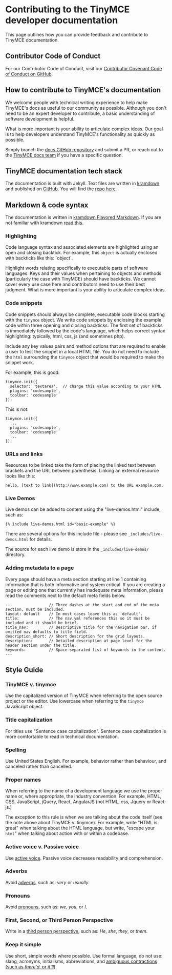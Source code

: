 # Contributing to the TinyMCE developer documentation

This page outlines how you can provide feedback and contribute to TinyMCE documentation.

## Contributor Code of Conduct

For our Contributor Code of Conduct, visit our [Contributor Covenant Code of Conduct on GitHub](https://github.com/tinymce/tinymce-docs/blob/develop/CODE_OF_CONDUCT.md#contributor-covenant-code-of-conduct).

## How to contribute to TinyMCE's documentation

We welcome people with technical writing experience to help make TinyMCE's docs as useful to our community as possible. Although you don't need to be an expert developer to contribute, a basic understanding of software development is helpful.

What is more important is your ability to articulate complex ideas. Our goal is to help developers understand TinyMCE's functionality as quickly as possible.

Simply branch the [docs GitHub repository](https://github.com/tinymce/tinymce-docs) and submit a PR, or reach out to the [TinyMCE docs team](https://github.com/tinymce/tinymce-docs/issues/new?assignees=&labels=question&template=question.md) if you have a specific question.

## TinyMCE documentation tech stack

The documentation is built with Jekyll. Text files are written in [kramdown](https://kramdown.gettalong.org/) and published on [GitHub](https://github.com/tinymce/tinymce-docs). You will find the [repo here](https://github.com/tinymce/tinymce-docs).

## Markdown & code syntax

The documentation is written in [kramdown Flavored Markdown](https://kramdown.gettalong.org/). If you are not familiar with kramdown [read this](https://kramdown.gettalong.org/quickref.html).

### Highlighting

Code language syntax and associated elements are highlighted using an open and closing backtick. For example, this `object` is actually enclosed with backticks like this: \`object\`.

Highlight words relating specifically to executable parts of software languages. Keys and their values when pertaining to objects and methods (particularly the case with TinyMCE) should have backticks. We cannot cover every use case here and contributors need to use their best judgment. What is more important is your ability to articulate complex ideas.

### Code snippets

Code snippets should always be complete, executable code blocks starting with the `tinymce` object. We write code snippets by enclosing the example code within three opening and closing backticks. The first set of backticks is immediately followed by the code's language, which helps correct syntax highlighting: typically, html, css, js (and sometimes php).

Include any key values pairs and method options that are required to enable a user to test the snippet in a local HTML file. You do not need to include the `html` surrounding the `tinymce` object that would be required to make the snippet work.

For example, this is good:

```
tinymce.init({
  selector: 'textarea',  // change this value according to your HTML
  plugins: 'codesample',
  toolbar: 'codesample'
});
```

This is not:

```
tinymce.init({
  ...
  plugins: 'codesample',
  toolbar: 'codesample'
  ...
});
```

### URLs and links

Resources to be linked take the form of placing the linked text between brackets and the URL between parenthesis. Linking an external resource looks like this:

```
hello, [text to link](http://www.example.com) to the URL example.com.
```

### Live Demos

Live demos can be added to content using the "live-demos.html" include, such as:

```
{% include live-demos.html id="basic-example" %}
```

There are several options for this include file - please see `_includes/live-demos.html` for details.

The source for each live demo is store in the `_includes/live-demos/` directory.

### Adding metadata to a page

Every page should have a meta section starting at line 1 containing information that is both informative and system critical. If you are creating a page or editing one that currently has inadequate meta information, please read the comments next to the default meta fields below.

```
---                // Three dashes at the start and end of the meta section, must be included.
layout: default    // In most cases leave this as 'default'.
title:             // The nav.yml references this so it must be included and it should be brief.
title_nav:         // Descriptive title for the navigation bar, if omitted nav defaults to title field.
description_short: // Short description for the grid layouts.
description:       // Detailed description at page level for the header section under the title.
keywords:          // Space-separated list of keywords in the content.
---
```

## Style Guide

### TinyMCE v. tinymce

Use the capitalized version of TinyMCE when referring to the open source project or the editor. Use lowercase when referring to the `tinymce` JavaScript object.

### Title capitalization

For titles use "Sentence case capitalization". Sentence case capitalization is more comfortable to read in technical documentation.

### Spelling

Use United States English. For example, behavior rather than behaviour, and canceled rather than cancelled.

### Proper names

When referring to the name of a development language we use the proper name or, where appropriate, the industry convention. For example, HTML, CSS, JavaScript, jQuery, React, AngularJS (not HTML, css, Jquery or React-js.)

The exception to this rule is when we are talking about the code itself (see the note above about TinyMCE v. tinymce). For example, write "HTML is great" when talking about the HTML language, but write, "escape your `html`" when talking about action with or within a codebase.

### Active voice v. Passive voice

Use [active voice](https://www.grammarly.com/blog/active-vs-passive-voice/). Passive voice decreases readability and comprehension.

### Adverbs

Avoid [adverbs](https://dictionary.cambridge.org/dictionary/english/adverb), such as: _very_ or _usually_.

### Pronouns

Avoid [pronouns](https://dictionary.cambridge.org/dictionary/english/pronoun), such as: _we_, _you_, or _I_.

### First, Second, or Third Person Perspective

Write in a [third person perspective](https://www.grammarly.com/blog/first-second-and-third-person/), such as: _He_, _she_, _they_, or _them_.

### Keep it simple

Use short, simple words where possible. Use formal language, do not use: slang, acronyms, initialisms, abbreviations, and [ambiguous contractions (such as _there'd_, or _it'll_)](https://docs.microsoft.com/en-us/style-guide/word-choice/use-contractions).
